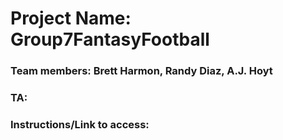 # Project Name: Group7FantasyFootball
### Team members: Brett Harmon, Randy Diaz, A.J. Hoyt
### TA: <Insert Here>

### Instructions/Link to access: <insert here>
